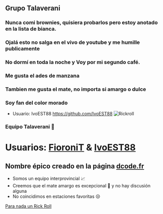 
## Grupo Talaverani 
### Nunca comi brownies, quisiera probarlos pero estoy anotado en la lista de bianca.
### Ojalá esto no salga en el vivo de youtube y me humille publicamente
### No dormí en toda la noche y Voy por mi segundo café.
### Me gusta el ades de manzana 
### Tambien me gusta el mate, no importa si amargo o dulce
### Soy fan del color morado
* Usuario: IvoEST88 https://github.com/IvoEST88
![Rickroll](https://th.bing.com/th/id/OIP.3YBCFdsfxsiIUtkt0FIA4wHaDt?pid=ImgDet&rs=1)

### Equipo Talaverani :space_invader:
# Usuarios: [FioroniT](https://github.com/FioroniT) & [IvoEST88](https://github.com/IvoEST88)
## Nombre épico creado en la página [dcode.fr](https://www.dcode.fr/mezclador-palabras)
* Somos un equipo interprovincial :chart_with_upwards_trend:
* Creemos que el mate amargo es excepcional :mate: y no hay discusión alguna
* No coincidimos en estaciones favoritas :unamused:


[Para nada un Rick Roll](https://www.youtube.com/watch?v=dQw4w9WgXcQ)
